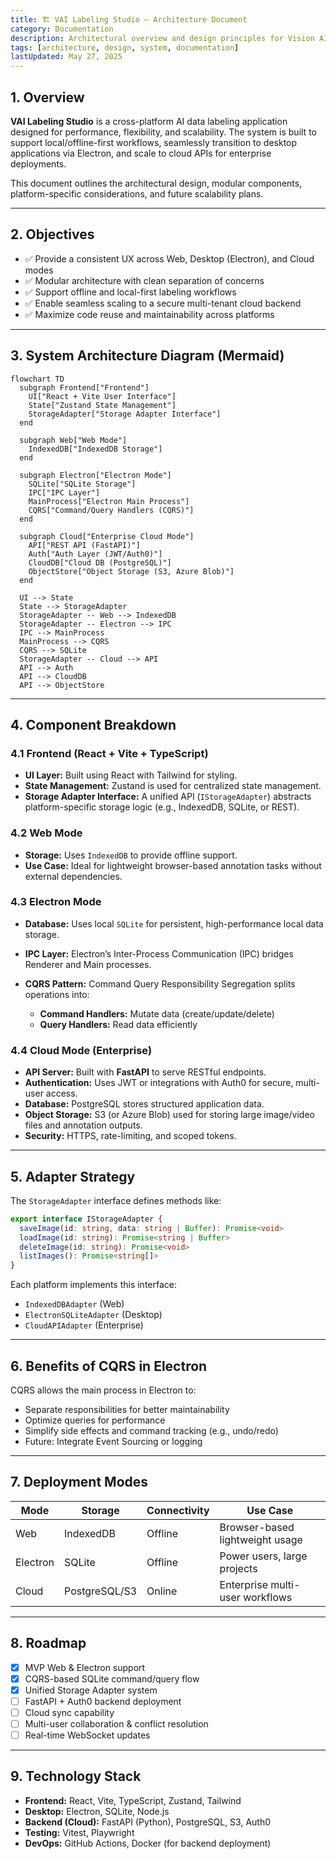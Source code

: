 ```yaml
---
title: 🏗️ VAI Labeling Studio – Architecture Document
category: Documentation
description: Architectural overview and design principles for Vision AI Label Studio.
tags: [architecture, design, system, documentation]
lastUpdated: May 27, 2025
---
```


## 1. Overview

**VAI Labeling Studio** is a cross-platform AI data labeling application designed for performance, flexibility, and scalability. The system is built to support local/offline-first workflows, seamlessly transition to desktop applications via Electron, and scale to cloud APIs for enterprise deployments.

This document outlines the architectural design, modular components, platform-specific considerations, and future scalability plans.

---

## 2. Objectives

- ✅ Provide a consistent UX across Web, Desktop (Electron), and Cloud modes
- ✅ Modular architecture with clean separation of concerns
- ✅ Support offline and local-first labeling workflows
- ✅ Enable seamless scaling to a secure multi-tenant cloud backend
- ✅ Maximize code reuse and maintainability across platforms

---

## 3. System Architecture Diagram (Mermaid)

```mermaid
flowchart TD
  subgraph Frontend["Frontend"]
    UI["React + Vite User Interface"]
    State["Zustand State Management"]
    StorageAdapter["Storage Adapter Interface"]
  end

  subgraph Web["Web Mode"]
    IndexedDB["IndexedDB Storage"]
  end

  subgraph Electron["Electron Mode"]
    SQLite["SQLite Storage"]
    IPC["IPC Layer"]
    MainProcess["Electron Main Process"]
    CQRS["Command/Query Handlers (CQRS)"]
  end

  subgraph Cloud["Enterprise Cloud Mode"]
    API["REST API (FastAPI)"]
    Auth["Auth Layer (JWT/Auth0)"]
    CloudDB["Cloud DB (PostgreSQL)"]
    ObjectStore["Object Storage (S3, Azure Blob)"]
  end

  UI --> State
  State --> StorageAdapter
  StorageAdapter -- Web --> IndexedDB
  StorageAdapter -- Electron --> IPC
  IPC --> MainProcess
  MainProcess --> CQRS
  CQRS --> SQLite
  StorageAdapter -- Cloud --> API
  API --> Auth
  API --> CloudDB
  API --> ObjectStore
```

---

## 4. Component Breakdown

### 4.1 Frontend (React + Vite + TypeScript)

- **UI Layer:** Built using React with Tailwind for styling.
- **State Management:** Zustand is used for centralized state management.
- **Storage Adapter Interface:** A unified API (`IStorageAdapter`) abstracts platform-specific storage logic (e.g., IndexedDB, SQLite, or REST).

### 4.2 Web Mode

- **Storage:** Uses `IndexedDB` to provide offline support.
- **Use Case:** Ideal for lightweight browser-based annotation tasks without external dependencies.

### 4.3 Electron Mode

- **Database:** Uses local `SQLite` for persistent, high-performance local data storage.
- **IPC Layer:** Electron’s Inter-Process Communication (IPC) bridges Renderer and Main processes.
- **CQRS Pattern:** Command Query Responsibility Segregation splits operations into:

  - **Command Handlers:** Mutate data (create/update/delete)
  - **Query Handlers:** Read data efficiently

### 4.4 Cloud Mode (Enterprise)

- **API Server:** Built with **FastAPI** to serve RESTful endpoints.
- **Authentication:** Uses JWT or integrations with Auth0 for secure, multi-user access.
- **Database:** PostgreSQL stores structured application data.
- **Object Storage:** S3 (or Azure Blob) used for storing large image/video files and annotation outputs.
- **Security:** HTTPS, rate-limiting, and scoped tokens.

---

## 5. Adapter Strategy

The `StorageAdapter` interface defines methods like:

```ts
export interface IStorageAdapter {
  saveImage(id: string, data: string | Buffer): Promise<void>
  loadImage(id: string): Promise<string | Buffer>
  deleteImage(id: string): Promise<void>
  listImages(): Promise<string[]>
}
```

Each platform implements this interface:

- `IndexedDBAdapter` (Web)
- `ElectronSQLiteAdapter` (Desktop)
- `CloudAPIAdapter` (Enterprise)

---

## 6. Benefits of CQRS in Electron

CQRS allows the main process in Electron to:

- Separate responsibilities for better maintainability
- Optimize queries for performance
- Simplify side effects and command tracking (e.g., undo/redo)
- Future: Integrate Event Sourcing or logging

---

## 7. Deployment Modes

| Mode     | Storage       | Connectivity | Use Case                        |
| -------- | ------------- | ------------ | ------------------------------- |
| Web      | IndexedDB     | Offline      | Browser-based lightweight usage |
| Electron | SQLite        | Offline      | Power users, large projects     |
| Cloud    | PostgreSQL/S3 | Online       | Enterprise multi-user workflows |

---

## 8. Roadmap

- [x] MVP Web & Electron support
- [x] CQRS-based SQLite command/query flow
- [x] Unified Storage Adapter system
- [ ] FastAPI + Auth0 backend deployment
- [ ] Cloud sync capability
- [ ] Multi-user collaboration & conflict resolution
- [ ] Real-time WebSocket updates

---

## 9. Technology Stack

- **Frontend:** React, Vite, TypeScript, Zustand, Tailwind
- **Desktop:** Electron, SQLite, Node.js
- **Backend (Cloud):** FastAPI (Python), PostgreSQL, S3, Auth0
- **Testing:** Vitest, Playwright
- **DevOps:** GitHub Actions, Docker (for backend deployment)
